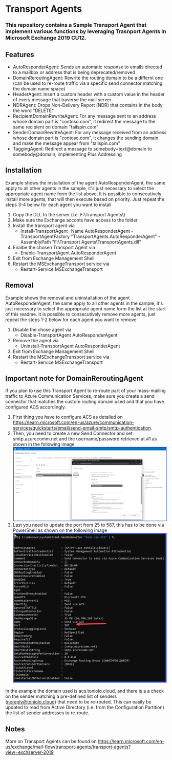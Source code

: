 # Transport Agents
### This repository contains a Sample Transport Agent that implement various functions by leveraging Trasnport Agents in Microsoft Exchange 2019 CU12. 

## Features

- AutoResponderAgent: Sends an automatic response to emails directed to a mailbox or address that is being deprecated/removed
- DomainReroutingAgent: Rewrite the routing domain to be a differnt one (can be used to re-route traffic via a specific send connector matching the domain name space)
- HeaderAgent: Insert a custom header with a custom value in the header of every message that traverse the mail server
- NDRAgent: Drops Non-Delivery Report (NDR) that contains in the body the word "DELETE"
- RecipientDomainRewriteAgent: For any message sent to an address whose domain part is "contoso.com", it redirect the message to the same recipient on domain "tailspin.com"
- SenderDomainRewriteAgent: For any message received from an address whose domain part is "contoso.com", it changes the sending domain and make the message appear from "tailspin.com"
- TaggingAgent: Redirect a message to somebody+text@domain to somebody@domain, implementing Plus Addressing

## Installation

Example shows the installation of the agent AutoResponderAgent, the same apply to all other agents in the sample, it's just necessary to select the appropriate agent name form the list above.
It is possible to consecutively install more agents, that will then execute based on priority. Just repeat the steps 3-4 below for each agent you want to install

1.	Copy the DLL to the server (i.e. F:\Transport Agents\\)
2.	Make sure the Exchange acconts have access to the folder
3.	Install the transport agent via 
	- Install-TransportAgent -Name AutoResponderAgent -TransportAgentFactory "TransportAgents.AutoResponderAgent" -AssemblyPath "F:\Transport Agents\TransportAgents.dll"
4.	Enalbe the chosen Transport Agent via 
	- Enable-TransportAgent AutoResponderAgent
5.	Exit from Exchange Management Shell
6.	Restart the MSExchangeTransport service via 
	- Restart-Service MSExchangeTransport

## Removal

Example shows the removal and uninstallation of the agent AutoResponderAgent, the same apply to all other agents in the sample, it's just necessary to select the appropriate agent name form the list at the start of this readme.
It is possible to consecutively remove more agents, just repeat the steps 1-2 below for each agent you want to remove

1.	Disable the chose agent via 
	- Disable-TransportAgent AutoResponderAgent
2.	Remove the agent via 
	- Uninstall-TransportAgent AutoResponderAgent
3.	Exit from Exchange Management Shell
4.	Restart the MSExchangeTransport service via 
	- Restart-Service MSExchangeTransport

## Important note for DomainReroutingAgent

If you plan to use this Transport Agent to re-route part of your mass-mailing traffic to Azure Communication Services, make sure you create a send connector that matches the custom routing domain used and that you have configured ACS accordingly.

1. First thing you have to configure ACS as detailed on https://learn.microsoft.com/en-us/azure/communication-services/quickstarts/email/send-email-smtp/smtp-authentication.
2. Then, you need to create a new Send Connector and set smtp.azurecomm.net and the username/password retrieved at #1 as shown in the following image ![](./Img/Connector_Example.png)
3. Last you need to update the port from 25 to 587, this has to be done via PowerShell as shown on the following image ![](./Img/Connector_Port.png)

In the example the domain used is acs.toniolo.cloud, and there is a a check on the sender matching a pre-defined list of senders (noreply@toniolo.cloud) that need to be re-routed.
This can easily be updated to read from Active Directory (i.e. from the Configuration Partition) the list of sender addresses to re-route.

## Notes
More on Transport Agents can be found on https://learn.microsoft.com/en-us/exchange/mail-flow/transport-agents/transport-agents?view=exchserver-2019
